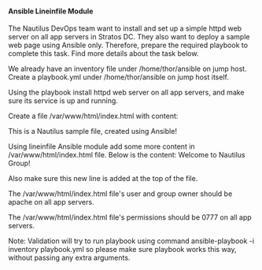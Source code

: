 #### Ansible Lineinfile Module

The Nautilus DevOps team want to install and set up a simple httpd web server on all app servers in Stratos DC. They also want to deploy a sample web page using Ansible only. Therefore, prepare the required playbook to complete this task. Find more details about the task below.


We already have an inventory file under /home/thor/ansible on jump host. Create a playbook.yml under /home/thor/ansible on jump host itself.

Using the playbook install httpd web server on all app servers, and make sure its service is up and running.

Create a file /var/www/html/index.html with content:

This is a Nautilus sample file, created using Ansible!

Using lineinfile Ansible module add some more content in /var/www/html/index.html file. Below is the content:
Welcome to Nautilus Group!

Also make sure this new line is added at the top of the file.

The /var/www/html/index.html file's user and group owner should be apache on all app servers.

The /var/www/html/index.html file's permissions should be 0777 on all app servers.

Note: Validation will try to run playbook using command ansible-playbook -i inventory playbook.yml so please make sure playbook works this way, without passing any extra arguments.
